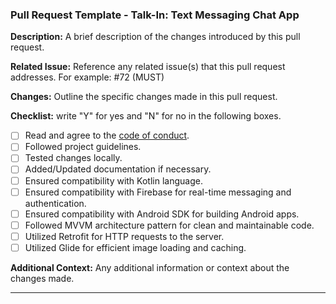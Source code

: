 ### Pull Request Template - Talk-In: Text Messaging Chat App

**Description:**
A brief description of the changes introduced by this pull request.

**Related Issue:**
Reference any related issue(s) that this pull request addresses. For example: #72 (MUST)

**Changes:**
Outline the specific changes made in this pull request.

**Checklist:**
write "Y" for yes and "N" for no in the following boxes.
- [ ] Read and agree to the [code of conduct](link/to/code/of/conduct).
- [ ] Followed project guidelines.
- [ ] Tested changes locally.
- [ ] Added/Updated documentation if necessary.
- [ ] Ensured compatibility with Kotlin language.
- [ ] Ensured compatibility with Firebase for real-time messaging and authentication.
- [ ] Ensured compatibility with Android SDK for building Android apps.
- [ ] Followed MVVM architecture pattern for clean and maintainable code.
- [ ] Utilized Retrofit for HTTP requests to the server.
- [ ] Utilized Glide for efficient image loading and caching.

**Additional Context:**
Any additional information or context about the changes made.

---

